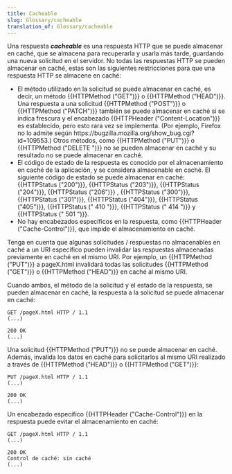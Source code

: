 ```yaml
---
title: Cacheable
slug: Glossary/cacheable
translation_of: Glossary/cacheable
---
```

Una respuesta **_cacheable_** es una respuesta HTTP que se puede almacenar en caché, que se almacena para recuperarla y usarla más tarde, guardando una nueva solicitud en el servidor. No todas las respuestas HTTP se pueden almacenar en caché, estas son las siguientes restricciones para que una respuesta HTTP se almacene en caché:

- El método utilizado en la solicitud se puede almacenar en caché, es decir, un método {{HTTPMethod ("GET")}} o {{HTTPMethod ("HEAD")}}. Una respuesta a una solicitud {{HTTPMethod ("POST")}} o {{HTTPMethod ("PATCH")}} también se puede almacenar en caché si se indica frescura y el encabezado {{HTTPHeader ("Content-Location")}} es establecido, pero esto rara vez se implementa. (Por ejemplo, Firefox no lo admite según https\://bugzilla.mozilla.org/show_bug.cgi?id=109553.) Otros métodos, como {{HTTPMethod ("PUT")}} o {{HTTPMethod ("DELETE ")}} no se pueden almacenar en caché y su resultado no se puede almacenar en caché.
- El código de estado de la respuesta es conocido por el almacenamiento en caché de la aplicación, y se considera almacenable en caché. El siguiente código de estado se puede almacenar en caché: {{HTTPStatus ("200")}}, {{HTTPStatus ("203")}}, {{HTTPStatus ("204")}}, {{HTTPStatus ("206")}} , {{HTTPStatus ("300")}}, {{HTTPStatus ("301")}}, {{HTTPStatus ("404")}}, {{HTTPStatus ("405")}}, {{HTTPStatus (" 410 ")}}, {{HTTPStatus (" 414 ")}} y {{HTTPStatus (" 501 ")}}.
- No hay encabezados específicos en la respuesta, como {{HTTPHeader ("Cache-Control")}}, que impide el almacenamiento en caché.

Tenga en cuenta que algunas solicitudes / respuestas no almacenables en caché a un URI específico pueden invalidar las respuestas almacenadas previamente en caché en el mismo URI. Por ejemplo, un {{HTTPMethod ("PUT")}} a pageX.html invalidará todas las solicitudes {{HTTPMethod ("GET")}} o {{HTTPMethod ("HEAD")}} en caché al mismo URI.

Cuando ambos, el método de la solicitud y el estado de la respuesta, se pueden almacenar en caché, la respuesta a la solicitud se puede almacenar en caché:

```
GET /pageX.html HTTP / 1.1
(...)

200 OK
(...)
```

Una solicitud {{HTTPMethod ("PUT")}} no se puede almacenar en caché. Además, invalida los datos en caché para solicitarlos al mismo URI realizado a través de {{HTTPMethod ("HEAD")}} o {{HTTPMethod ("GET")}}:

```
PUT /pageX.html HTTP / 1.1
(...)

200 OK
(...)
```

Un encabezado específico {{HTTPHeader ("Cache-Control")}} en la respuesta puede evitar el almacenamiento en caché:

```
GET /pageX.html HTTP / 1.1
(...)

200 OK
Control de caché: sin caché
(...)
```
